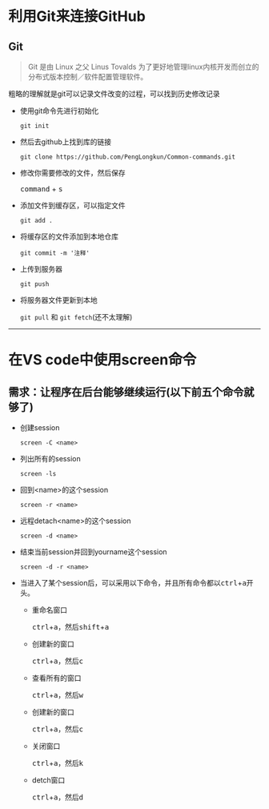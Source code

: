 # 利用Git来连接GitHub
## Git

>Git 是由 Linux 之父 Linus Tovalds 为了更好地管理linux内核开发而创立的分布式版本控制／软件配置管理软件。

粗略的理解就是git可以记录文件改变的过程，可以找到历史修改记录

- 使用git命令先进行初始化

    `git init`

- 然后去github上找到库的链接

    `git clone https://github.com/PengLongkun/Common-commands.git`

- 修改你需要修改的文件，然后保存

    <kbd>command</kbd> + <kbd>s</kbd>

- 添加文件到缓存区，可以指定文件

    `git add .`

- 将缓存区的文件添加到本地仓库

    `git commit -m '注释'`

- 上传到服务器

    `git push`

- 将服务器文件更新到本地

    `git pull` 和 `git fetch`(还不太理解)

---

# 在VS code中使用screen命令

## 需求：让程序在后台能够继续运行(以下前五个命令就够了)

- 创建session

    `screen -C <name>`

- 列出所有的session

    `screen -ls`

- 回到\<name\>的这个session

    `screen -r <name>`

- 远程detach\<name\>的这个session

    `screen -d <name>`

- 结束当前session并回到yourname这个session

    `screen -d -r <name>`

- 当进入了某个session后，可以采用以下命令，并且所有命令都以<kbd>ctrl</kbd>+<kbd>a</kbd>开头。

    - 重命名窗口

        <kbd>ctrl</kbd>+<kbd>a</kbd>，然后<kbd>shift</kbd>+<kbd>a</kbd>
    
    - 创建新的窗口

        <kbd>ctrl</kbd>+<kbd>a</kbd>，然后<kbd>c</kbd>

    - 查看所有的窗口

        <kbd>ctrl</kbd>+<kbd>a</kbd>，然后<kbd>w</kbd>

    - 创建新的窗口

        <kbd>ctrl</kbd>+<kbd>a</kbd>，然后<kbd>c</kbd>

    - 关闭窗口

        <kbd>ctrl</kbd>+<kbd>a</kbd>，然后<kbd>k</kbd>

    - detch窗口

        <kbd>ctrl</kbd>+<kbd>a</kbd>，然后<kbd>d</kbd>
    